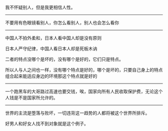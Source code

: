 我不怀疑别人，但是我更相信人性。
___
不要用有色眼镜看别人，你怎么看别人，别人也会怎么看你
___
中国人不拍外柔和，日本人看中国人却是没有原则

日本人严守纪律，中国人看日本人却是死板木讷

  

二者的特点没哪个是坏的，没有哪个是好的，它们只是特点。

  

所以人与人之间也一样，没有哪个特点是好的，哪个是坏的，只要自己身上的特点组合起来能适应身边的环境那这个特点就是好的
___
一个跑黑车的大哥路过高速也要交钱，唉，国家向所有人民收取保护费，无论这个人钱是不是国家所允许的。
___
世界的主流是堕落与败坏，一切违背这一趋势的人都将被这个世界所排斥。

好男人和好女人找不到对象就是这个例子。